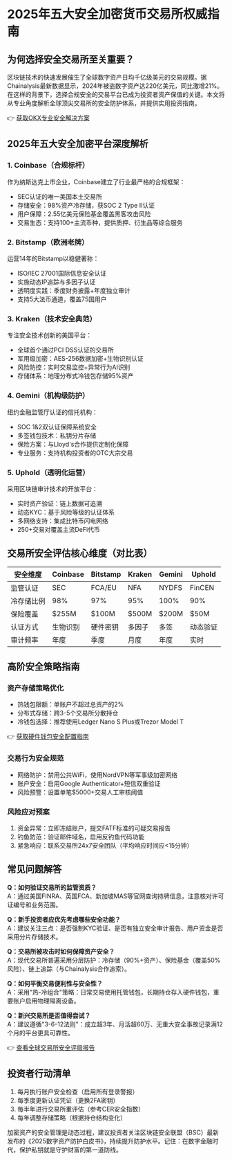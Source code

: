 # 2025年五大安全加密货币交易所权威指南

## 为何选择安全交易所至关重要？
区块链技术的快速发展催生了全球数字资产日均千亿级美元的交易规模。据Chainalysis最新数据显示，2024年被盗数字资产达220亿美元，同比激增21%。在这样的背景下，选择合规安全的交易平台已成为投资者资产保值的关键。本文将从专业角度解析全球顶尖交易所的安全防护体系，并提供实用投资指南。

👉 [获取OKX专业安全解决方案](https://bit.ly/okx_welcome)

## 2025年五大安全加密平台深度解析

### 1. Coinbase（合规标杆）
作为纳斯达克上市企业，Coinbase建立了行业最严格的合规框架：
- SEC认证的唯一美国本土交易所
- 存储安全：98%资产冷存储，获SOC 2 Type II认证
- 用户保障：2.55亿美元保险基金覆盖黑客攻击风险
- 交易生态：支持100+主流币种，提供质押、衍生品等综合服务

### 2. Bitstamp（欧洲老牌）
运营14年的Bitstamp以稳健著称：
- ISO/IEC 27001国际信息安全认证
- 实施动态IP追踪与多因子认证
- 透明度实践：季度财务披露+年度独立审计
- 支持5大法币通道，覆盖75国用户

### 3. Kraken（技术安全典范）
专注安全技术创新的美国平台：
- 全球首个通过PCI DSS认证的交易所
- 军用级加密：AES-256数据加密+生物识别认证
- 风险防控：实时交易监控+异常行为AI识别
- 存储体系：地理分布式冷钱包存储95%资产

### 4. Gemini（机构级防护）
纽约金融监管厅认证的信托机构：
- SOC 1&2双认证保障系统安全
- 多签钱包技术：私钥分片存储
- 保险方案：与Lloyd's合作提供定制化保障
- 专业服务：支持机构投资者的OTC大宗交易

### 5. Uphold（透明化运营）
采用区块链审计技术的开放平台：
- 实时资产验证：链上数据可追溯
- 动态KYC：基于风险等级的认证体系
- 多网络支持：集成比特币闪电网络
- 250+交易对覆盖主流DeFi代币

## 交易所安全评估核心维度（对比表）

| 安全维度        | Coinbase | Bitstamp | Kraken | Gemini | Uphold |
|-----------------|----------|----------|--------|--------|--------|
| 监管认证        | SEC      | FCA/EU   | NFA    | NYDFS  | FinCEN |
| 冷存储比例      | 98%      | 97%      | 95%    | 100%   | 90%    |
| 保险覆盖        | $255M    | $100M    | $500M  | $200M  | $50M   |
| 认证方式        | 生物识别 | 硬件密钥 | 多因子 | 多签   | 动态验证 |
| 审计频率        | 年度     | 季度     | 月度   | 年度   | 实时   |

## 高阶安全策略指南

### 资产存储策略优化
- 热钱包限额：单账户不超过总资产的2%
- 分布式存储：跨3-5个交易所分散持仓
- 冷钱包选择：推荐使用Ledger Nano S Plus或Trezor Model T

👉 [获取硬件钱包安全配置指南](https://bit.ly/okx_welcome)

### 交易行为安全规范
- 网络防护：禁用公共WiFi，使用NordVPN等军事级加密网络
- 账户安全：启用Google Authenticator+短信双重验证
- 风险预警：设置单笔$5000+交易人工审核阈值

### 风险应对预案
1. 资金异常：立即冻结账户，提交FATF标准的可疑交易报告
2. 钓鱼防范：验证邮件域名，启用反钓鱼代码功能
3. 紧急响应：联系交易所24x7安全团队（平均响应时间应<15分钟）

## 常见问题解答

**Q：如何验证交易所的监管资质？**  
A：通过美国FINRA、英国FCA、新加坡MAS等官网查询持牌信息，注意核对许可证编号和业务范围。

**Q：新手投资者应优先考虑哪些安全功能？**  
A：建议关注三点：是否强制KYC验证、是否有独立安全审计报告、用户资金是否采用分片存储技术。

**Q：交易所被攻击时如何保障资产安全？**  
A：现代交易所普遍采用分层防护：冷存储（90%+资产）、保险基金（覆盖50%风险）、链上追踪（与Chainalysis合作追索）。

**Q：如何平衡交易便利性与安全性？**  
A：采用"热-冷组合"策略：日常交易使用托管钱包，长期持仓存入硬件钱包，重要账户启用物理隔离设备。

**Q：新兴交易所是否值得尝试？**  
A：建议遵循"3-6-12法则"：成立超3年、月活超60万、无重大安全事故记录满12个月的平台更具可靠性。

👉 [查看全球交易所安全评级报告](https://bit.ly/okx_welcome)

## 投资者行动清单
1. 每月执行账户安全检查（启用所有登录警报）
2. 每季度更新认证凭证（更换2FA密钥）
3. 每半年进行交易所重评估（参考CER安全指数）
4. 每年调整存储策略（根据持仓结构变化）

加密资产的安全管理是动态过程，建议投资者关注区块链安全联盟（BSC）最新发布的《2025数字资产防护白皮书》，持续提升防护水平。记住：在数字金融时代，保护私钥就是守护财富的第一道防线。